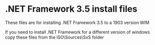# .NET Framework 3.5 install files

These files are for installing .NET Framework 3.5 to a 1903 version WIM

If you need to install .NET Framework for a different version of windows copy these files from the ISO\Sources\SxS folder
